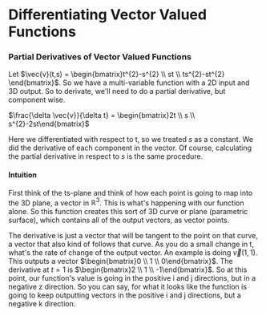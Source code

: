 # Differentiating Vector Valued Functions

### Partial Derivatives of Vector Valued Functions 

Let $\vec{v}(t,s) = \begin{bmatrix}t^{2}-s^{2} \\ st \\ ts^{2}-st^{2} \end{bmatrix}$. So we have a multi-variable function with a 2D input and 3D output. So to derivate, we'll need to do a partial derivative, but component wise.

$\frac{\delta \vec{v}}{\delta t} = \begin{bmatrix}2t \\ s \\ s^{2}-2st\end{bmatrix}$

Here we differentiated with respect to t, so we treated $s$ as a constant. We did the derivative of each component in the vector. Of course, calculating the partial derivative in respect to $s$ is the same procedure.

#### Intuition 
First think of the ts-plane and think of how each point is going to map into the 3D plane, a vector in $\mathbb{R}^{3}$. This is what's happening with our function alone. So this function creates this sort of 3D curve or plane (parametric surface), which contains all of the output vectors, as vector points.

The derivative is just a vector that will be tangent to the point on that curve, a vector that also kind of follows that curve. As you do a small change in t, what's the rate of change of the output vector. An example is doing $\vec{v}(1,1)$. This outputs a vector $\begin{bmatrix}0 \\ 1 \\ 0\end{bmatrix}$. The derivative at $t=1$ is $\begin{bmatrix}2 \\ 1 \\ -1\end{bmatrix}$. So at this point, our function's value is going in the positive i and j directions, but in a negative z direction. So you can say, for what it looks like the function is going to keep outputting vectors in the positive i and j directions, but a negative k direction.

